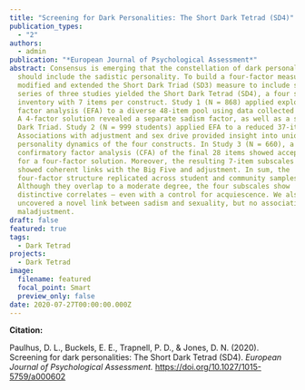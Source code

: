 ```yaml
---
title: "Screening for Dark Personalities: The Short Dark Tetrad (SD4)"
publication_types:
  - "2"
authors:
  - admin
publication: "*European Journal of Psychological Assessment*"
abstract: Consensus is emerging that the constellation of dark personalities
  should include the sadistic personality. To build a four-factor measure, we
  modified and extended the Short Dark Triad (SD3) measure to include sadism. A
  series of three studies yielded the Short Dark Tetrad (SD4), a four subscale
  inventory with 7 items per construct. Study 1 (N = 868) applied exploratory
  factor analysis (EFA) to a diverse 48-item pool using data collected on MTurk.
  A 4-factor solution revealed a separate sadism factor, as well as a shifted
  Dark Triad. Study 2 (N = 999 students) applied EFA to a reduced 37-item set.
  Associations with adjustment and sex drive provided insight into unique
  personality dynamics of the four constructs. In Study 3 (N = 660), a
  confirmatory factor analysis (CFA) of the final 28 items showed acceptable fit
  for a four-factor solution. Moreover, the resulting 7-item subscales each
  showed coherent links with the Big Five and adjustment. In sum, the
  four-factor structure replicated across student and community samples.
  Although they overlap to a moderate degree, the four subscales show
  distinctive correlates – even with a control for acquiescence. We also
  uncovered a novel link between sadism and sexuality, but no association with
  maladjustment.
draft: false
featured: true
tags:
  - Dark Tetrad
projects:
  - Dark Tetrad
image:
  filename: featured
  focal_point: Smart
  preview_only: false
date: 2020-07-27T00:00:00.000Z
---
```

**Citation:**

Paulhus, D. L., Buckels, E. E., Trapnell, P. D., & Jones, D. N. (2020). Screening for dark personalities: The Short Dark Tetrad (SD4). *European Journal of Psychological Assessment.* <https://doi.org/10.1027/1015-5759/a000602>
